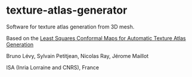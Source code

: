 # texture-atlas-generator
Software for texture atlas generation from 3D mesh.

Based on the 
[Least Squares Conformal Maps for Automatic Texture Atlas Generation](https://www.researchgate.net/publication/220183739_Least_Squares_Conformal_Maps_for_Automatic_Texture_Atlas_Generation)

Bruno Lévy, Sylvain Petitjean, Nicolas Ray, Jérome Maillot

ISA (Inria Lorraine and CNRS), France
